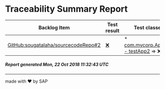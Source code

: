 # Traceability Summary Report
  
  
Backlog Item | Test result  | Test classes
------------ | ----------- | -----------
[GitHub:sougatalaha/sourcecodeRepo#2](https://github.com/sougatalaha/sourcecodeRepo/issues/2) | [:x:](https://github.com/sougatalaha/traceabilityRepo/tree/master/GitHub/sougatalaha/sourcecodeRepo/2) |  * [com.mycorp.AppTest - testApp2](C:\CTM\code\sourcecodeRepo\src\test\java\com\mycorp\AppTest.java) => :x:<br>  
  
  
##### _Report generated Mon, 22 Oct 2018 11:32:43 UTC_  
-----
made with &#10084; by SAP